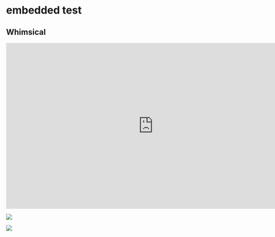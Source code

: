 # embedded test

## Whimsical

<iframe style="border:none" width="800" height="450" src="https://whimsical.com/embed/7UapiyTcRf8vJ5oCtC6dKj"></iframe>

![](https://drive.google.com/file/d/1hIYIOxwpYX-yeUNnuO7z-EjCvI9MvNAw/view?usp=sharing)

![](https://pbs.twimg.com/media/EUM50RKU4AYhhAD.jpg)